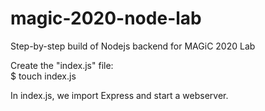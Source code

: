 # magic-2020-node-lab
Step-by-step build of Nodejs backend for MAGiC 2020 Lab

Create the "index.js" file:  
$ touch index.js

In index.js, we import Express and start a webserver.
